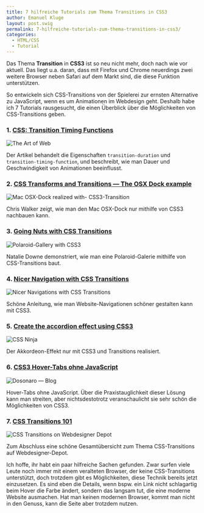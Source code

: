 ```yaml
---
title: 7 hilfreiche Tutorials zum Thema Transitions in CSS3
author: Emanuel Kluge
layout: post.swig
permalink: 7-hilfreiche-tutorials-zum-thema-transitions-in-css3/
categories:
  - HTML/CSS
  - Tutorial
---
```


Das Thema **Transition** in **CSS3** ist so neu nicht mehr, doch nach wie vor aktuell. Das liegt u.a. daran, dass mit Firefox und Chrome neuerdings zwei weitere Browser neben Safari auf dem Markt sind, die diese Funktion unterstützen.

So entwickeln sich CSS-Transitions von der Spielerei zur ernsten Alternative zu JavaScript, wenn es um Animationen im Webdesign geht. Deshalb habe ich 7 Tutorials rausgesucht, die einen Überblick über die Möglichkeiten von CSS-Transitions geben.

### 1. [CSS: Transition Timing Functions][art_of_web]

<noscript data-src="/archive/wp-content/uploads/2010/02/the-art-of-web.jpg" data-alt="The Art of Web">
<img src="/archive/wp-content/uploads/2010/02/the-art-of-web.jpg" alt="The Art of Web">
</noscript>

Der Artikel behandelt die Eigenschaften `transition-duration` und `transition-timing-function`, und beschreibt, wie man Dauer und Geschwindigkeit von Animationen beeinflusst.

### 2. [CSS Transforms and Transitions &mdash; The OSX Dock example][thechriswalker]

<noscript data-src="/archive/wp-content/uploads/2010/02/mac-osx-dock-realized-with-css3-transition.jpg" data-alt="Mac OSX-Dock realized with- CSS3-Transition">
<img src="/archive/wp-content/uploads/2010/02/mac-osx-dock-realized-with-css3-transition.jpg" alt="Mac OSX-Dock realized with- CSS3-Transition">
</noscript>

Chris Walker zeigt, wie man den Mac OSX-Dock nur mithilfe von CSS3 nachbauen kann.

### 3. [Going Nuts with CSS Transitions][24ways]

<noscript data-src="/archive/wp-content/uploads/2010/02/polaroid-gallery-with-css3.jpg" data-alt="Polaroid-Gallery with CSS3">
<img src="/archive/wp-content/uploads/2010/02/polaroid-gallery-with-css3.jpg" alt="Polaroid-Gallery with CSS3">
</noscript>

Natalie Downe demonstriert, wie man eine Polaroid-Galerie mithilfe von CSS-Transitions baut.

### 4. [Nicer Navigation with CSS Transitions][newmediacampaigns]

<noscript data-src="/archive/wp-content/uploads/2010/02/nicer-navigations-with-css-transitions.jpg" data-alt="Nicer Navigations with CSS Transitions">
<img src="/archive/wp-content/uploads/2010/02/nicer-navigations-with-css-transitions.jpg" alt="Nicer Navigations with CSS Transitions">
</noscript>

Schöne Anleitung, wie man Website-Navigationen schöner gestalten kann mit CSS3.

### 5. [Create the accordion effect using CSS3][thecssninja]

<noscript data-src="/archive/wp-content/uploads/2010/02/css-ninja.jpg" data-alt="CSS Ninja">
<img src="/archive/wp-content/uploads/2010/02/css-ninja.jpg" alt="CSS Ninja">
</noscript>

Der Akkordeon-Effekt nur mit CSS3 und Transitions realisiert.

### 6. [CSS3 Hover-Tabs ohne JavaScript][dosonaro]

<noscript data-src="/archive/wp-content/uploads/2010/02/dosonaro-blog.jpg" data-alt="Dosonaro &mdash; Blog">
<img src="/archive/wp-content/uploads/2010/02/dosonaro-blog.jpg" alt="Dosonaro &mdash; Blog">
</noscript>

Hover-Tabs ohne JavaScript. Über die Praxistauglichkeit dieser Lösung kann man streiten, aber nichtsdestotrotz veranschaulicht sie sehr schön die Möglichkeiten von CSS3.

### 7. [CSS Transitions 101][webdesignerdepot]

<noscript data-src="/archive/wp-content/uploads/2010/02/css-transitions-on-webdesigner-depot.jpg" data-alt="CSS Transitions on Webdesigner Depot">
<img src="/archive/wp-content/uploads/2010/02/css-transitions-on-webdesigner-depot.jpg" alt="CSS Transitions on Webdesigner Depot">
</noscript>

Zum Abschluss eine schöne Gesamtübersicht zum Thema CSS-Transitions auf Webdesigner-Depot.

Ich hoffe, ihr habt ein paar hilfreiche Sachen gefunden. Zwar surfen viele Leute noch immer mit einem veralteten Browser, der keine CSS-Transitions unterstützt, doch trotzdem gibt es Möglichkeiten, diese Technik bereits jetzt einzusetzen. Es sind eben die Details, wenn bspw. ein Link nicht schlagartig beim Hover die Farbe ändert, sondern das langsam tut, die eine moderne Website ausmachen. Hat man keinen modernen Browser, kommt man nicht in den Genuss, kann die Seite aber trotzdem nutzen.

[art_of_web]: http://www.the-art-of-web.com/css/timing-function/
[thechriswalker]: http://thechriswalker.net/2009-03/more-webkit-goodies-css-transforms-and-transitions-the-osx-dock-example.html
[24ways]: http://24ways.org/2009/going-nuts-with-css-transitions
[newmediacampaigns]: http://www.newmediacampaigns.com/page/nicer-navigation-with-css-transitions
[thecssninja]: http://www.thecssninja.com/css/accordian-effect-using-css
[dosonaro]: http://www.dosonaro.com/css3-hover-tabs-ohne-javascript/
[webdesignerdepot]: http://www.webdesignerdepot.com/2010/01/css-transitions-101/
